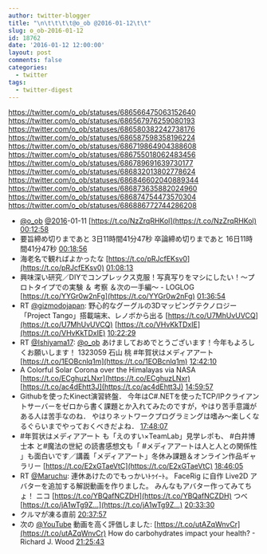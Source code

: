 ```yaml
---
author: twitter-blogger
title: "\n\t\t\t\t@o_ob @2016-01-12\t\t"
slug: o_ob-2016-01-12
id: 18762
date: '2016-01-12 12:00:00'
layout: post
comments: false
categories:
  - twitter
tags:
  - twitter-digest
---
```


https://twitter.com/o_ob/statuses/686566475063152640 https://twitter.com/o_ob/statuses/686567976259080193 https://twitter.com/o_ob/statuses/686580382242738176 https://twitter.com/o_ob/statuses/686587598358196224 https://twitter.com/o_ob/statuses/686719864904388608 https://twitter.com/o_ob/statuses/686755018062483456 https://twitter.com/o_ob/statuses/686789691639730177 https://twitter.com/o_ob/statuses/686832013802778624 https://twitter.com/o_ob/statuses/686846602040889344 https://twitter.com/o_ob/statuses/686873635882024960 https://twitter.com/o_ob/statuses/686874754473570304 https://twitter.com/o_ob/statuses/686886772744286208  

*   [@o_ob](https://twitter.com/o_ob) [@2016](https://twitter.com/2016)-01-11 [https://t.co/NzZrqRHKol](https://t.co/NzZrqRHKol) [00:12:58](https://twitter.com/o_ob/statuses/686566475063152640)
*   要旨締め切りまであと 3日11時間41分47秒 卒論締め切りまであと 16日11時間41分47秒 [00:18:56](https://twitter.com/o_ob/statuses/686567976259080193)
*   海老名で観ればよかったな [https://t.co/pRJcfEKsv0](https://t.co/pRJcfEKsv0) [01:08:13](https://twitter.com/o_ob/statuses/686580382242738176)
*   興味深い研究／DIYでコンプレックス克服！写真写りをマシにしたい！〜プロトタイプでの実験 ＆ 考察 ＆次の一手編〜 - LOGLOG [https://t.co/YYGr0w2nFg](https://t.co/YYGr0w2nFg) [01:36:54](https://twitter.com/o_ob/statuses/686587598358196224)
*   RT [@gizmodojapan](https://twitter.com/gizmodojapan): 野心的なグーグルの3Dマッピングテクノロジー「Project Tango」搭載端末、レノボから出る [https://t.co/U7MhUvUVCQ](https://t.co/U7MhUvUVCQ) [https://t.co/VHvKkTDxIE](https://t.co/VHvKkTDxIE) [10:22:29](https://twitter.com/o_ob/statuses/686719864904388608)
*   RT [@Ishiyama17](https://twitter.com/Ishiyama17): [@o_ob](https://twitter.com/o_ob) あけましておめでとうございます！今年もよろしくお願いします！ 1323059 石山 桃 #年賀状はメディアアート [https://t.co/1EOBcnlq1m](https://t.co/1EOBcnlq1m) [12:42:10](https://twitter.com/o_ob/statuses/686755018062483456)
*   A Colorful Solar Corona over the Himalayas via NASA [https://t.co/ECghuzLNxr](https://t.co/ECghuzLNxr) [https://t.co/ac4dEhtt3J](https://t.co/ac4dEhtt3J) [14:59:57](https://twitter.com/o_ob/statuses/686789691639730177)
*   Githubを使ったKinect演習終盤． 今年はC#.NETを使ったTCP/IPクライアントサーバーをゼロから書く課題とか入れてみたのですが，やはり苦手意識がある人は苦手なのね． やはりネットワークプログラミングは嗜み～楽しくなるぐらいまでやっておくべきだよね． [17:48:07](https://twitter.com/o_ob/statuses/686832013802778624)
*   #年賀状はメディアアート も「えのすい×TeamLab」見学レポも、 #白井博士本 と#魔法の世紀 の読書感想文も「 #メディアアートは人と人との関係性 」も面白いです／講義「メディアアート」冬休み課題＆オンライン作品ギャラリー [https://t.co/E2xGTaeVtC](https://t.co/E2xGTaeVtC) [18:46:05](https://twitter.com/o_ob/statuses/686846602040889344)
*   RT [@Maruchu](https://twitter.com/Maruchu): 連休あけたのでもっかいﾄｩｲｰﾄ。 FaceRig に自作 Live2D アバターを追加する解説動画を作りました。 みんなもアバター作ってみてちょ！ ニコ [https://t.co/YBQafNCZDH](https://t.co/YBQafNCZDH) つべ [https://t.co/jA1wTg9Z…](https://t.co/jA1wTg9Z…) [20:33:30](https://twitter.com/o_ob/statuses/686873635882024960)
*   クルマが凍る直前 [20:37:57](https://twitter.com/o_ob/statuses/686874754473570304)
*   次の [@YouTube](https://twitter.com/YouTube) 動画を高く評価しました: [https://t.co/utAZqWnvCr](https://t.co/utAZqWnvCr) How do carbohydrates impact your health? - Richard J. Wood [21:25:43](https://twitter.com/o_ob/statuses/686886772744286208)